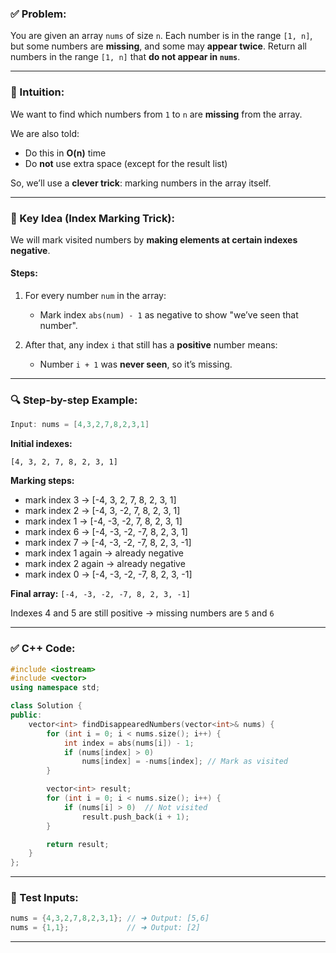 ### ✅ Problem:

You are given an array `nums` of size `n`. Each number is in the range `[1, n]`, but some numbers are **missing**, and some may **appear twice**. Return all numbers in the range `[1, n]` that **do not appear in `nums`**.

---

### 🧠 Intuition:

We want to find which numbers from `1` to `n` are **missing** from the array.

We are also told:

* Do this in **O(n)** time
* Do **not** use extra space (except for the result list)

So, we’ll use a **clever trick**: marking numbers in the array itself.

---

### 🎯 Key Idea (Index Marking Trick):

We will mark visited numbers by **making elements at certain indexes negative**.

#### Steps:

1. For every number `num` in the array:

   * Mark index `abs(num) - 1` as negative to show "we’ve seen that number".

2. After that, any index `i` that still has a **positive** number means:

   * Number `i + 1` was **never seen**, so it’s missing.

---

### 🔍 Step-by-step Example:

```cpp
Input: nums = [4,3,2,7,8,2,3,1]
```

**Initial indexes:**

```
[4, 3, 2, 7, 8, 2, 3, 1]
```

**Marking steps:**

* mark index 3 → \[-4, 3, 2, 7, 8, 2, 3, 1]
* mark index 2 → \[-4, 3, -2, 7, 8, 2, 3, 1]
* mark index 1 → \[-4, -3, -2, 7, 8, 2, 3, 1]
* mark index 6 → \[-4, -3, -2, -7, 8, 2, 3, 1]
* mark index 7 → \[-4, -3, -2, -7, 8, 2, 3, -1]
* mark index 1 again → already negative
* mark index 2 again → already negative
* mark index 0 → \[-4, -3, -2, -7, 8, 2, 3, -1]

**Final array:** `[-4, -3, -2, -7, 8, 2, 3, -1]`

Indexes 4 and 5 are still positive → missing numbers are `5` and `6`

---

### ✅ C++ Code:

```cpp
#include <iostream>
#include <vector>
using namespace std;

class Solution {
public:
    vector<int> findDisappearedNumbers(vector<int>& nums) {
        for (int i = 0; i < nums.size(); i++) {
            int index = abs(nums[i]) - 1;
            if (nums[index] > 0)
                nums[index] = -nums[index]; // Mark as visited
        }

        vector<int> result;
        for (int i = 0; i < nums.size(); i++) {
            if (nums[i] > 0)  // Not visited
                result.push_back(i + 1);
        }

        return result;
    }
};
```

---

### 🧪 Test Inputs:

```cpp
nums = {4,3,2,7,8,2,3,1}; // ➜ Output: [5,6]
nums = {1,1};             // ➜ Output: [2]
```

---
